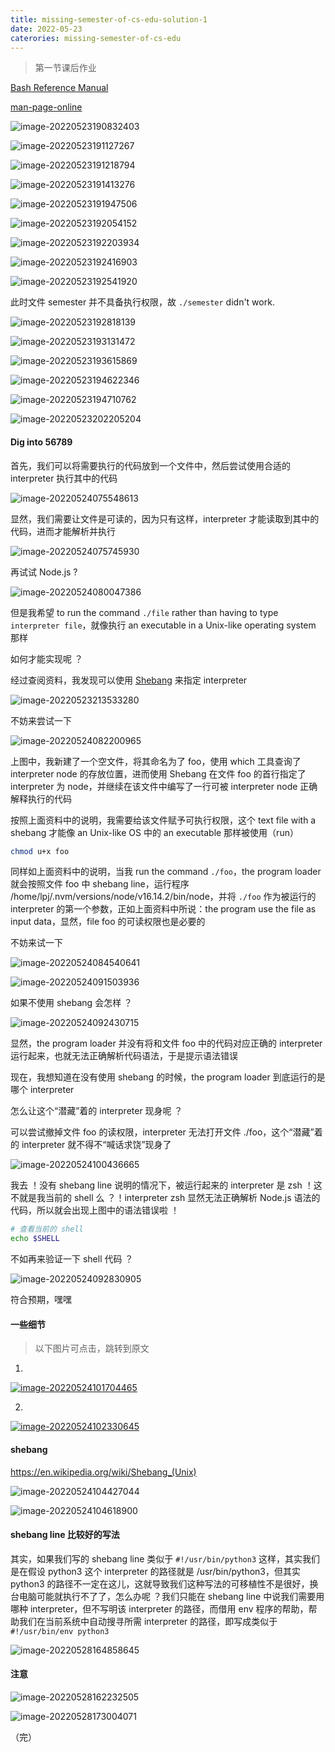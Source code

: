 ```yaml
---
title: missing-semester-of-cs-edu-solution-1
date: 2022-05-23
caterories: missing-semester-of-cs-edu
---
```


> 第一节课后作业

[Bash Reference Manual](https://www.gnu.org/software/bash/manual/bash.html)

[man-page-online](https://man7.org/linux/man-pages/index.html)

![image-20220523190832403](https://aliyun-oss-lpj.oss-cn-qingdao.aliyuncs.com/images/by-picgo/image-20220523190832403.png)

![image-20220523191127267](https://aliyun-oss-lpj.oss-cn-qingdao.aliyuncs.com/images/by-picgo/image-20220523191127267.png)

![image-20220523191218794](https://aliyun-oss-lpj.oss-cn-qingdao.aliyuncs.com/images/by-picgo/image-20220523191218794.png)

![image-20220523191413276](https://aliyun-oss-lpj.oss-cn-qingdao.aliyuncs.com/images/by-picgo/image-20220523191413276.png)

![image-20220523191947506](https://aliyun-oss-lpj.oss-cn-qingdao.aliyuncs.com/images/by-picgo/image-20220523191947506.png)

![image-20220523192054152](https://aliyun-oss-lpj.oss-cn-qingdao.aliyuncs.com/images/by-picgo/image-20220523192054152.png)

![image-20220523192203934](https://aliyun-oss-lpj.oss-cn-qingdao.aliyuncs.com/images/by-picgo/image-20220523192203934.png)

![image-20220523192416903](https://aliyun-oss-lpj.oss-cn-qingdao.aliyuncs.com/images/by-picgo/image-20220523192416903.png)

![image-20220523192541920](https://aliyun-oss-lpj.oss-cn-qingdao.aliyuncs.com/images/by-picgo/image-20220523192541920.png)

此时文件 semester 并不具备执行权限，故 `./semester` didn't work.

![image-20220523192818139](https://aliyun-oss-lpj.oss-cn-qingdao.aliyuncs.com/images/by-picgo/image-20220523192818139.png)

![image-20220523193131472](https://aliyun-oss-lpj.oss-cn-qingdao.aliyuncs.com/images/by-picgo/image-20220523193131472.png)

![image-20220523193615869](https://aliyun-oss-lpj.oss-cn-qingdao.aliyuncs.com/images/by-picgo/image-20220523193615869.png)

![image-20220523194622346](https://aliyun-oss-lpj.oss-cn-qingdao.aliyuncs.com/images/by-picgo/image-20220523194622346.png)

![image-20220523194710762](https://aliyun-oss-lpj.oss-cn-qingdao.aliyuncs.com/images/by-picgo/image-20220523194710762.png)

![image-20220523202205204](https://aliyun-oss-lpj.oss-cn-qingdao.aliyuncs.com/images/by-picgo/image-20220523202205204.png)

#### Dig into 56789

首先，我们可以将需要执行的代码放到一个文件中，然后尝试使用合适的 interpreter 执行其中的代码

![image-20220524075548613](https://aliyun-oss-lpj.oss-cn-qingdao.aliyuncs.com/images/by-picgo/image-20220524075548613.png)

显然，我们需要让文件是可读的，因为只有这样，interpreter 才能读取到其中的代码，进而才能解析并执行

![image-20220524075745930](https://aliyun-oss-lpj.oss-cn-qingdao.aliyuncs.com/images/by-picgo/image-20220524075745930.png)

再试试 Node.js ?

![image-20220524080047386](https://aliyun-oss-lpj.oss-cn-qingdao.aliyuncs.com/images/by-picgo/image-20220524080047386.png)

但是我希望 to run the command `./file` rather than having to type `interpreter file`，就像执行 an executable in a Unix-like operating system 那样

如何才能实现呢 ？

经过查阅资料，我发现可以使用 [Shebang](https://en.wikipedia.org/wiki/Shebang_(Unix)) 来指定 interpreter

![image-20220523213533280](https://aliyun-oss-lpj.oss-cn-qingdao.aliyuncs.com/images/by-picgo/image-20220523213533280.png)

不妨来尝试一下

![image-20220524082200965](https://aliyun-oss-lpj.oss-cn-qingdao.aliyuncs.com/images/by-picgo/image-20220524082200965.png)

上图中，我新建了一个空文件，将其命名为了 foo，使用 which 工具查询了 interpreter node 的存放位置，进而使用 Shebang 在文件 foo 的首行指定了 interpreter 为 node，并继续在该文件中编写了一行可被 interpreter node 正确解释执行的代码

按照上面资料中的说明，我需要给该文件赋予可执行权限，这个 text file with a shebang 才能像 an Unix-like OS 中的 an executable 那样被使用（run）

```bash
chmod u+x foo
```

同样如上面资料中的说明，当我 run the command `./foo`，the program loader 就会按照文件 foo 中 shebang line，运行程序 /home/lpj/.nvm/versions/node/v16.14.2/bin/node，并将 `./foo` 作为被运行的 interpreter 的第一个参数，正如上面资料中所说：the program use the file as input data，显然，file foo 的可读权限也是必要的

不妨来试一下

![image-20220524084540641](https://aliyun-oss-lpj.oss-cn-qingdao.aliyuncs.com/images/by-picgo/image-20220524084540641.png)

![image-20220524091503936](https://aliyun-oss-lpj.oss-cn-qingdao.aliyuncs.com/images/by-picgo/image-20220524091503936.png)

如果不使用 shebang 会怎样 ？

![image-20220524092430715](https://aliyun-oss-lpj.oss-cn-qingdao.aliyuncs.com/images/by-picgo/image-20220524092430715.png)

显然，the program loader 并没有将和文件 foo 中的代码对应正确的 interpreter 运行起来，也就无法正确解析代码语法，于是提示语法错误

现在，我想知道在没有使用 shebang 的时候，the program loader 到底运行的是哪个 interpreter

怎么让这个“潜藏”着的 interpreter 现身呢 ？

可以尝试撤掉文件 foo 的读权限，interpreter 无法打开文件 ./foo，这个“潜藏”着的 interpreter 就不得不“喊话求饶”现身了

![image-20220524100436665](https://aliyun-oss-lpj.oss-cn-qingdao.aliyuncs.com/images/by-picgo/image-20220524100436665.png)

我去 ！没有 shebang line 说明的情况下，被运行起来的 interpreter 是 zsh ！这不就是我当前的 shell 么 ？！interpreter zsh 显然无法正确解析 Node.js 语法的代码，所以就会出现上图中的语法错误啦 ！

```bash
# 查看当前的 shell
echo $SHELL
```
不如再来验证一下 shell 代码 ？

![image-20220524092830905](https://aliyun-oss-lpj.oss-cn-qingdao.aliyuncs.com/images/by-picgo/image-20220524092830905.png)

符合预期，嘿嘿

#### 一些细节

> 以下图片可点击，跳转到原文

1.

[![image-20220524101704465](https://aliyun-oss-lpj.oss-cn-qingdao.aliyuncs.com/images/by-picgo/image-20220524101704465.png)](https://stackoverflow.com/questions/8967902/why-do-you-need-to-put-bin-bash-at-the-beginning-of-a-script-file)

2.

[![image-20220524102330645](https://aliyun-oss-lpj.oss-cn-qingdao.aliyuncs.com/images/by-picgo/image-20220524102330645.png)](https://stackoverflow.com/questions/72343093/why-the-shell-knows-the-interpreter-specified-in-the-shebang-line-of-a-file-with)

#### shebang

https://en.wikipedia.org/wiki/Shebang_(Unix)

![image-20220524104427044](https://aliyun-oss-lpj.oss-cn-qingdao.aliyuncs.com/images/by-picgo/image-20220524104427044.png)

![image-20220524104618900](https://aliyun-oss-lpj.oss-cn-qingdao.aliyuncs.com/images/by-picgo/image-20220524104618900.png)

#### shebang line 比较好的写法

其实，如果我们写的 shebang line 类似于 `#!/usr/bin/python3` 这样，其实我们是在假设 python3 这个 interpreter 的路径就是 /usr/bin/python3，但其实 python3 的路径不一定在这儿，这就导致我们这种写法的可移植性不是很好，换台电脑可能就执行不了了，怎么办呢 ？我们只能在 shebang line 中说我们需要用哪种 interpreter，但不写明该 interpreter 的路径，而借用 env 程序的帮助，帮助我们在当前系统中自动搜寻所需 interpreter 的路径，即写成类似于 `#!/usr/bin/env python3`

![image-20220528164858645](https://aliyun-oss-lpj.oss-cn-qingdao.aliyuncs.com/images/by-picgo/image-20220528164858645.png)

#### 注意

![image-20220528162232505](https://aliyun-oss-lpj.oss-cn-qingdao.aliyuncs.com/images/by-picgo/image-20220528162232505.png)

![image-20220528173004071](https://aliyun-oss-lpj.oss-cn-qingdao.aliyuncs.com/images/by-picgo/image-20220528173004071.png)

（完）

